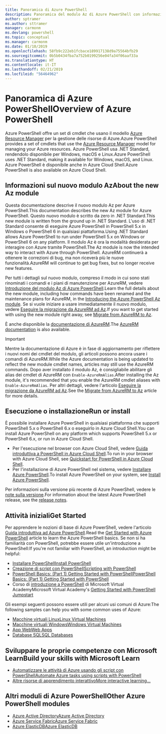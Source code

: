 ```yaml
---
title: Panoramica di Azure PowerShell
description: Panoramica del modulo Az di Azure PowerShell con informazioni su come installare e iniziare a usare il modulo.
author: sptramer
ms.author: sttramer
manager: carmonm
ms.devlang: powershell
ms.topic: conceptual
ms.manager: carmonm
ms.date: 01/10/2019
ms.openlocfilehash: 58fb9c222eb1fcbace189917138d9a75564bfb29
ms.sourcegitcommit: 0b5b0434fba7a752b0199256e04fa34f06aaf33a
ms.translationtype: HT
ms.contentlocale: it-IT
ms.lasthandoff: 02/21/2019
ms.locfileid: "56464962"
---
```

# <a name="overview-of-azure-powershell"></a><span data-ttu-id="8f8c8-103">Panoramica di Azure PowerShell</span><span class="sxs-lookup"><span data-stu-id="8f8c8-103">Overview of Azure PowerShell</span></span>

<span data-ttu-id="8f8c8-104">Azure PowerShell offre un set di cmdlet che usano il modello [Azure Resource Manager](/azure/azure-resource-manager/resource-group-overview) per la gestione delle risorse di Azure.</span><span class="sxs-lookup"><span data-stu-id="8f8c8-104">Azure PowerShell provides a set of cmdlets that use the [Azure Resource Manager](/azure/azure-resource-manager/resource-group-overview) model for managing your Azure resources.</span></span> <span data-ttu-id="8f8c8-105">Azure PowerShell usa .NET Standard, rendendolo disponibile per Windows, macOS e Linux.</span><span class="sxs-lookup"><span data-stu-id="8f8c8-105">Azure PowerShell uses .NET Standard, making it available for Windows, macOS, and Linux.</span></span>
<span data-ttu-id="8f8c8-106">Azure PowerShell è disponibile anche in Azure Cloud Shell.</span><span class="sxs-lookup"><span data-stu-id="8f8c8-106">Azure PowerShell is also available on Azure Cloud Shell.</span></span>

## <a name="about-the-new-az-module"></a><span data-ttu-id="8f8c8-107">Informazioni sul nuovo modulo Az</span><span class="sxs-lookup"><span data-stu-id="8f8c8-107">About the new Az module</span></span>

<span data-ttu-id="8f8c8-108">Questa documentazione descrive il nuovo modulo Az per Azure PowerShell.</span><span class="sxs-lookup"><span data-stu-id="8f8c8-108">This documentation describes the new Az module for Azure PowerShell.</span></span> <span data-ttu-id="8f8c8-109">Questo nuovo modulo è scritto da zero in .NET Standard.</span><span class="sxs-lookup"><span data-stu-id="8f8c8-109">This new module is written from the ground up in .NET Standard.</span></span> <span data-ttu-id="8f8c8-110">L'uso di .NET Standard consente di eseguire Azure PowerShell in PowerShell 5.x in Windows o PowerShell 6 in qualsiasi piattaforma.</span><span class="sxs-lookup"><span data-stu-id="8f8c8-110">Using .NET Standard allows Azure PowerShell to run under PowerShell 5.x on Windows or PowerShell 6 on any platform.</span></span> <span data-ttu-id="8f8c8-111">Il modulo Az è ora la modalità desiderata per interagire con Azure tramite PowerShell.</span><span class="sxs-lookup"><span data-stu-id="8f8c8-111">The Az module is now the intended way to interact with Azure through PowerShell.</span></span>
<span data-ttu-id="8f8c8-112">AzureRM continuerà a ottenere le correzioni di bug, ma non riceverà più le nuove funzionalità.</span><span class="sxs-lookup"><span data-stu-id="8f8c8-112">AzureRM will continue to get bug fixes, but no longer receive new features.</span></span>

<span data-ttu-id="8f8c8-113">Per tutti i dettagli sul nuovo modulo, compreso il modo in cui sono stati rinominati i comandi e i piani di manutenzione per AzureRM, vedere [Introduzione del modulo Az di Azure PowerShell](new-azureps-module-az.md).</span><span class="sxs-lookup"><span data-stu-id="8f8c8-113">Learn the full details about the new module, including how commands have been renamed and the maintenance plans for AzureRM, in the [Introducing the Azure PowerShell Az module](new-azureps-module-az.md).</span></span> <span data-ttu-id="8f8c8-114">Se si vuole iniziare a usare immediatamente il nuovo modulo, vedere [Eseguire la migrazione da AzureRM ad Az](migrate-from-azurerm-to-az.md).</span><span class="sxs-lookup"><span data-stu-id="8f8c8-114">If you want to get started with using the new module right away, see [Migrate from AzureRM to Az](migrate-from-azurerm-to-az.md).</span></span>

<span data-ttu-id="8f8c8-115">È anche disponibile la [documentazione di AzureRM](/powershell/azure/azurerm).</span><span class="sxs-lookup"><span data-stu-id="8f8c8-115">The [AzureRM documentation](/powershell/azure/azurerm) is also available.</span></span>

> [!IMPORTANT]
>
> <span data-ttu-id="8f8c8-116">Mentre la documentazione di Azure è in fase di aggiornamento per riflettere i nuovi nomi dei cmdlet del modulo, gli articoli possono ancora usare i comandi di AzureRM.</span><span class="sxs-lookup"><span data-stu-id="8f8c8-116">While the Azure documentation is being updated to reflect the new module cmdlet names, articles may still use the AzureRM commands.</span></span> <span data-ttu-id="8f8c8-117">Dopo aver installato il modulo Az, è consigliabile abilitare gli alias dei cmdlet di AzureRM con `Enable-AzureRmAlias`.</span><span class="sxs-lookup"><span data-stu-id="8f8c8-117">After installing the Az module, it's recommended that you enable the AzureRM cmdlet aliases with `Enable-AzureRmAlias`.</span></span> <span data-ttu-id="8f8c8-118">Per altri dettagli, vedere l'articolo [Eseguire la migrazione da AzureRM ad Az](migrate-from-azurerm-to-az.md).</span><span class="sxs-lookup"><span data-stu-id="8f8c8-118">See the [Migrate from AzureRM to Az](migrate-from-azurerm-to-az.md) article for more details.</span></span>

## <a name="run-or-install"></a><span data-ttu-id="8f8c8-119">Esecuzione o installazione</span><span class="sxs-lookup"><span data-stu-id="8f8c8-119">Run or install</span></span>

<span data-ttu-id="8f8c8-120">È possibile installare Azure PowerShell in qualsiasi piattaforma che supporti PowerShell 5.x o PowerShell 6.x o eseguirlo in Azure Cloud Shell.</span><span class="sxs-lookup"><span data-stu-id="8f8c8-120">You can install Azure PowerShell on any platform which supports PowerShell 5.x or PowerShell 6.x, or run in Azure Cloud Shell.</span></span>

* <span data-ttu-id="8f8c8-121">Per l'esecuzione nel browser con Azure Cloud Shell, vedere [Guida introduttiva a PowerShell in Azure Cloud Shell](/azure/cloud-shell/quickstart-powershell).</span><span class="sxs-lookup"><span data-stu-id="8f8c8-121">To run in your browser with Azure Cloud Shell, see [Quickstart for PowerShell in Azure Cloud Shell](/azure/cloud-shell/quickstart-powershell).</span></span>
* <span data-ttu-id="8f8c8-122">Per l'installazione di Azure PowerShell nel sistema, vedere [Installare Azure PowerShell](install-az-ps.md).</span><span class="sxs-lookup"><span data-stu-id="8f8c8-122">To install Azure PowerShell on your system, see [Install Azure PowerShell](install-az-ps.md).</span></span>

<span data-ttu-id="8f8c8-123">Per informazioni sulla versione più recente di Azure PowerShell, vedere le [note sulla versione](release-notes-azureps.md).</span><span class="sxs-lookup"><span data-stu-id="8f8c8-123">For information about the latest Azure PowerShell release, see the [release notes](release-notes-azureps.md).</span></span>

## <a name="get-started"></a><span data-ttu-id="8f8c8-124">Attività iniziali</span><span class="sxs-lookup"><span data-stu-id="8f8c8-124">Get Started</span></span>

<span data-ttu-id="8f8c8-125">Per apprendere le nozioni di base di Azure PowerShell, vedere l'articolo [Guida introduttiva ad Azure PowerShell](get-started-azureps.md).</span><span class="sxs-lookup"><span data-stu-id="8f8c8-125">Read the [Get Started with Azure PowerShell](get-started-azureps.md) article to learn the Azure PowerShell basics.</span></span> <span data-ttu-id="8f8c8-126">Se non si ha familiarità con PowerShell, potrebbe essere utile un'introduzione a PowerShell:</span><span class="sxs-lookup"><span data-stu-id="8f8c8-126">If you're not familiar with PowerShell, an introduction might be helpful:</span></span>

* [<span data-ttu-id="8f8c8-127">Installare PowerShell</span><span class="sxs-lookup"><span data-stu-id="8f8c8-127">Install PowerShell</span></span>](/powershell/scripting/install/installing-powershell)
* [<span data-ttu-id="8f8c8-128">Creazione di script con PowerShell</span><span class="sxs-lookup"><span data-stu-id="8f8c8-128">Scripting with PowerShell</span></span>](/powershell/scripting/powershell-scripting)
* [<span data-ttu-id="8f8c8-129">PowerShell Basics: (Part 1) Getting Started with PowerShell</span><span class="sxs-lookup"><span data-stu-id="8f8c8-129">PowerShell Basics: (Part 1) Getting Started with PowerShell</span></span>](https://channel9.msdn.com/Blogs/Taste-of-Premier/PowerShellBasicsPart1)
* <span data-ttu-id="8f8c8-130">Corso di [introduzione a PowerShell](https://mva.microsoft.com/liveevents/powershell-jumpstart) di Microsoft Virtual Academy</span><span class="sxs-lookup"><span data-stu-id="8f8c8-130">Microsoft Virtual Academy's [Getting Started with PowerShell Jumpstart](https://mva.microsoft.com/liveevents/powershell-jumpstart)</span></span>

<span data-ttu-id="8f8c8-131">Gli esempi seguenti possono essere utili per alcuni usi comuni di Azure:</span><span class="sxs-lookup"><span data-stu-id="8f8c8-131">The following samples can help you with some common uses of Azure:</span></span>

* [<span data-ttu-id="8f8c8-132">Macchine virtuali Linux</span><span class="sxs-lookup"><span data-stu-id="8f8c8-132">Linux Virtual Machines</span></span>](/azure/virtual-machines/virtual-machines-linux-powershell-samples?toc=/powershell/azure/toc.json)
* [<span data-ttu-id="8f8c8-133">Macchine virtuali Windows</span><span class="sxs-lookup"><span data-stu-id="8f8c8-133">Windows Virtual Machines</span></span>](/azure/virtual-machines/virtual-machines-windows-powershell-samples?toc=/powershell/azure/toc.json)
* [<span data-ttu-id="8f8c8-134">App Web</span><span class="sxs-lookup"><span data-stu-id="8f8c8-134">Web Apps</span></span>](/azure/app-service-web/app-service-powershell-samples?toc=/powershell/azure/toc.json)
* [<span data-ttu-id="8f8c8-135">Database SQL</span><span class="sxs-lookup"><span data-stu-id="8f8c8-135">SQL Databases</span></span>](/azure/sql-database/sql-database-powershell-samples?toc=/powershell/azure/toc.json)

## <a name="build-your-skills-with-microsoft-learn"></a><span data-ttu-id="8f8c8-136">Sviluppare le proprie competenze con Microsoft Learn</span><span class="sxs-lookup"><span data-stu-id="8f8c8-136">Build your skills with Microsoft Learn</span></span>

- [<span data-ttu-id="8f8c8-137">Automatizzare le attività di Azure usando gli script con PowerShell</span><span class="sxs-lookup"><span data-stu-id="8f8c8-137">Automate Azure tasks using scripts with PowerShell</span></span>](/learn/modules/automate-azure-tasks-with-powershell/)
- [<span data-ttu-id="8f8c8-138">Altre risorse di apprendimento interattivo</span><span class="sxs-lookup"><span data-stu-id="8f8c8-138">More interactive learning...</span></span>](/learn/browse/?term=powershell)

## <a name="other-azure-powershell-modules"></a><span data-ttu-id="8f8c8-139">Altri moduli di Azure PowerShell</span><span class="sxs-lookup"><span data-stu-id="8f8c8-139">Other Azure PowerShell modules</span></span>

* [<span data-ttu-id="8f8c8-140">Azure Active Directory</span><span class="sxs-lookup"><span data-stu-id="8f8c8-140">Azure Active Directory</span></span>](/powershell/azure/active-directory/)
* [<span data-ttu-id="8f8c8-141">Azure Service Fabric</span><span class="sxs-lookup"><span data-stu-id="8f8c8-141">Azure Service Fabric</span></span>](/powershell/azure/service-fabric/)
* [<span data-ttu-id="8f8c8-142">Azure ElasticDB</span><span class="sxs-lookup"><span data-stu-id="8f8c8-142">Azure ElasticDB</span></span>](/powershell/azure/elasticdbjobs/)
